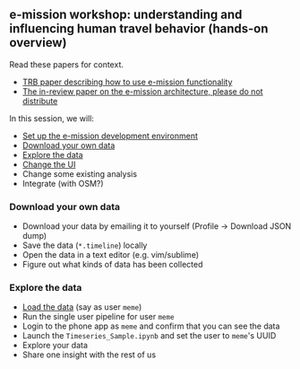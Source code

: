 ## e-mission workshop: understanding and influencing human travel behavior (hands-on overview) ##

Read these papers for context.
- [TRB paper describing how to use e-mission functionality](https://people.eecs.berkeley.edu/~shankari/emission_trb_2017_paper.pdf)
- [The in-review paper on the e-mission architecture, please do not distribute](https://people.eecs.berkeley.edu/~shankari/em-arch.pdf)

In this session, we will:
- [Set up the e-mission development environment](../../overview/quickstart.md)
- [Download your own data](#download-your-own-data)
- [Explore the data](#explore-the-data)
- [Change the UI](https://github.com/e-mission/e-mission-docs/tree/master/docs/tutorials)
- Change some existing analysis
- Integrate (with OSM?)

### Download your own data ###
- Download your data by emailing it to yourself (Profile -> Download JSON dump)
- Save the data (`*.timeline`) locally
- Open the data in a text editor (e.g. vim/sublime)
- Figure out what kinds of data has been collected

### Explore the data ###
- [Load the data](https://github.com/e-mission/e-mission-server#loading-test-data) (say as user `meme`)
- Run the single user pipeline for user `meme`
- Login to the phone app as `meme` and confirm that you can see the data
- Launch the `Timeseries_Sample.ipynb` and set the user to `meme`'s UUID
- Explore your data
- Share one insight with the rest of us

